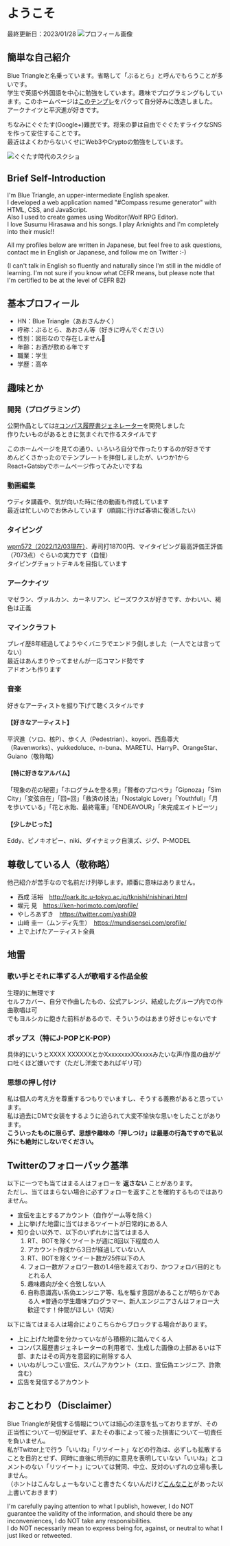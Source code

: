 # ようこそ

最終更新日：2023/01/28
![プロフィール画像](../images/profilepic250.png)

## 簡単な自己紹介
Blue Triangleと名乗っています。省略して「ぶるとら」と呼んでもらうことが多いです。  
学生で英語や外国語を中心に勉強をしています。趣味でプログラミングもしています。このホームページは[このテンプレ](https://github.com/sungik-choi/gatsby-starter-apple#readme)をパクって自分好みに改造しました。  
アークナイツと平沢進が好きです。

ちなみにぐぐたす(Google+)難民です。将来の夢は自由でぐぐたすライクなSNSを作って安住することです。  
最近はよくわからないくせにWeb3やCryptoの勉強をしています。

![ぐぐたす時代のスクショ](../images/gplus_certification.jpg)

## Brief Self-Introduction
I'm Blue Triangle, an upper-intermediate English speaker.  
I developed a web application named "#Compass resume generator" with HTML, CSS, and JavaScript.  
Also I used to create games using Woditor(Wolf RPG Editor).  
I love Susumu Hirasawa and his songs. I play Arknights and I'm completely into their music!!

All my profiles below are written in Japanese, but feel free to ask questions, contact me in English or Japanese, and follow me on Twitter :-)

(I can't talk in English so fluently and naturally since I'm still in the middle of learning. I'm not sure if you know what CEFR means, but please note that I'm certified to be at the level of CEFR B2)

## 基本プロフィール
* HN：Blue Triangle（あおさんかく）
* 呼称：ぶるとら、あおさん等（好きに呼んでください）
* 性別：図形なので存在しません🤔
* 年齢：お酒が飲める年です
* 職業：学生
* 学歴：高卒

## 趣味とか

### 開発（プログラミング）  
公開作品としては[#コンパス履歴書ジェネレーター](/blog/cps_resume_introduction/)を開発しました  
作りたいものがあるときに気まぐれで作るスタイルです

このホームページを見ての通り、いろいろ自分で作ったりするのが好きです  
めんどくさかったのでテンプレートを拝借しましたが、いつか1からReact+Gatsbyでホームページ作ってみたいですね

### 動画編集
ウディタ講義や、気が向いた時に他の動画も作成しています  
最近は忙しいのでお休みしています（順調に行けば春頃に復活したい）

### タイピング
[wpm572（2022/12/03現在）](https://twitter.com/Ao_Sankaku/status/1598956197461524482)、寿司打18700円、マイタイピング最高評価王評価（7073点）ぐらいの実力です（自慢）  
タイピングチョットデキルを目指しています

### アークナイツ
マゼラン、ヴァルカン、カーネリアン、ビーズワクスが好きです、かわいい、褐色は正義

### マインクラフト
プレイ歴8年経過してようやくバニラでエンドラ倒しました（一人でとは言ってない）  
最近はあんまりやってませんが一応コマンド勢です  
アドオンも作ります

### 音楽
好きなアーティストを掘り下げて聴くスタイルです

#### 【好きなアーティスト】
平沢進（ソロ、核P）、歩く人（Pedestrian）、koyori、西島尊大（Ravenworks）、yukkedoluce、n-buna、MARETU、HarryP、OrangeStar、Guiano（敬称略）

#### 【特に好きなアルバム】
「現象の花の秘密」「ホログラムを登る男」「賢者のプロペラ」「Gipnoza」「Sim City」「変弦自在」「回=回」「救済の技法」「Nostalgic Lover」「Youthfull」「月を歩いている」「花と水飴、最終電車」「ENDEAVOUR」「未完成エイトビーツ」

#### 【少しかじった】
Eddy、ピノキオピー、niki、ダイナミック自演ズ、ジグ、P-MODEL

## 尊敬している人（敬称略）
他己紹介が苦手なので名前だけ列挙します。順番に意味はありません。
* 西成 活裕　http://park.itc.u-tokyo.ac.jp/tknishi/nishinari.html
* 堀元 見　https://ken-horimoto.com/profile/
* やしろあずき　https://twitter.com/yashi09
* 山﨑 圭一（ムンディ先生）　https://mundisensei.com/profile/
* 上で上げたアーティスト全員

## 地雷

### 歌い手とそれに準ずる人が歌唱する作品全般
生理的に無理です  
セルフカバー、自分で作曲したもの、公式アレンジ、結成したグループ内での作曲歌唱は可  
でもヨルシカに飽きた前科があるので、そういうのはあまり好きじゃないです

### ポップス（特にJ-POPとK-POP）
具体的にいうとXXXX XXXXXXとかXxxxxxxxXXxxxxみたいな声/作風の曲がゲロ吐くほど嫌いです（ただし洋楽であればギリ可）

### 思想の押し付け
私は個人の考え方を尊重するつもりでいますし、そうする義務があると思っています。  
私は過去にDMで女装をするように迫られて大変不愉快な思いをしたことがあります。  
__こういったものに限らず、思想や趣味の「押しつけ」は最悪の行為ですので私以外にも絶対にしないでください。__

## Twitterのフォローバック基準
以下に一つでも当てはまる人はフォローを __返さない__ ことがあります。  
ただし、当てはまらない場合に必ずフォローを返すことを確約するものではありません。
* 宣伝を主とするアカウント（自作ゲーム等を除く）
* 上に挙げた地雷に当てはまるツイートが日常的にある人
* 知り合い以外で、以下のいずれかに当てはまる人
  1. RT、BOTを除くツイートが週に8回以下程度の人
  1. アカウント作成から3日が経過していない人
  1. RT、BOTを除くツイート数が25件以下の人
  1. フォロー数がフォロワー数の1.4倍を超えており、かつフォロバ目的ともとれる人
  1. 趣味趣向が全く合致しない人
  1. 自称意識高い系偽エンジニア等、私を騙す意図があることが明らかである人
※普通の学生趣味プログラマー、新人エンジニアさんはフォロー大歓迎です！仲間がほしい（切実）

以下に当てはまる人は場合によりこちらからブロックする場合があります。
* 上に上げた地雷を分かっていながら積極的に踏んでくる人
* コンパス履歴書ジェネレーターの利用者で、生成した画像の上部あるいは下部、またはその両方を意図的に削除する人
* いいねがしつこい宣伝、スパムアカウント（エロ、宣伝偽エンジニア、詐欺含む）
* 広告を発信するアカウント

## おことわり（Disclaimer）
Blue Triangleが発信する情報については細心の注意を払っておりますが、その正当性について一切保証せず、またその事によって被った損害について一切責任を負いません。  
私がTwitter上で行う「いいね」「リツイート」などの行為は、必ずしも拡散することを目的とせず、同時に直後に明示的に意見を表明していない「いいね」とコメントのない「リツイート」については賛同、中立、反対のいずれの立場も表しません。  
（ホントはこんなしょーもないこと書きたくないんだけど[こんなこと](https://140over.com/%E7%84%A1%E8%A8%80%E3%81%AErt%E3%83%AA%E3%83%84%E3%82%A4%E3%83%BC%E3%83%88%E3%82%84%E3%80%8E%E3%81%84%E3%81%84%E3%81%AD%E3%80%8F%E3%81%AF%E3%80%8C%E8%B3%9B%E5%90%8C%E3%80%8D%E3%81%A8%E8%A6%8B/)があった以上書いておきます）
 

I'm carefully paying attention to what I publish, however, I do NOT guarantee the validity of the information, and should there be any inconveniences, I do NOT take any responsibilities.  
I do NOT necessarily mean to express being for, against, or neutral to what I just liked or retweeted.

